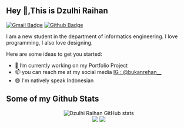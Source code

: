 ## Hey 👋,This is Dzulhi Raihan
[![Gmail Badge](https://img.shields.io/badge/-dzulhiraihan@gmail.com-c14438?style=flat&logo=Gmail&logoColor=white&link=mailto:dzulhiraihan@gmail.com)](mailto:dzulhiraihan@gmail.com) [![Github Badge](https://img.shields.io/badge/-DzulhiRaihan-grey?style=flat&logo=github&logoColor=white&link=https://github.com/DzulhiRaihan)](https://github.com/DzulhiRaihan) <p align='left'>I am a new student in the department of informatics engineering. I love programming, I also love designing.</p>
Here are some ideas to get you started:

- 🔭 I’m currently working on my Portfolio Project
- 📫 you can reach me at my social media  [IG : @bukanrehan__](https://www.instagram.com/bukanrehan__)
- 😄 I'm natively speak Indonesian

## Some of my Github Stats

<p align="center">
  <img src="https://github-readme-stats.vercel.app/api?username=dzulhiraihan&show_icons=true&include_all_commits=true&theme=monokai" alt="Dzulhi Raihan GitHub stats" /><br />
  <img src="https://github-readme-streak-stats.herokuapp.com/?user=dzulhiraihan&theme=monokai"/>
  <img src="https://github-readme-stats.vercel.app/api/top-langs/?username=dzulhiraihan&layout=compact&theme=monokai&langs_count=12"/><br />
</p>